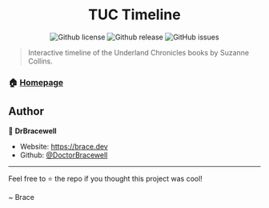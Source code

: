 <div align="center">
  <h1 align="center">TUC Timeline</h1>
  <p>
    <img alt="Github license" src="https://img.shields.io/github/license/DoctorBracewell/tuc-timeline?style=for-the-badge">
    <img alt="Github release" src="https://img.shields.io/github/v/release/DoctorBracewell/tuc-timeline?style=for-the-badge" />
    <img alt="GitHub issues" src="https://img.shields.io/github/issues/DoctorBracewell/tuc-timeline?style=for-the-badge">
  </p>
</div>

> Interactive timeline of the Underland Chronicles books by Suzanne Collins.

### 🏠 [Homepage](https://brace.dev/tuc-timeline)

## Author

👤 **DrBracewell**

* Website: https://brace.dev
* Github: [@DoctorBracewell](https://github.com/DoctorBracewell)

---

Feel free to ⭐️ the repo if you thought this project was cool!

~ Brace
